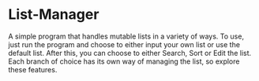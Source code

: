 # List-Manager
A simple program that handles mutable lists in a variety of ways.
To use, just run the program and choose to either input your own list or use the default list.
After this, you can choose to either Search, Sort or Edit the list.
Each branch of choice has its own way of managing the list, so explore these features.
